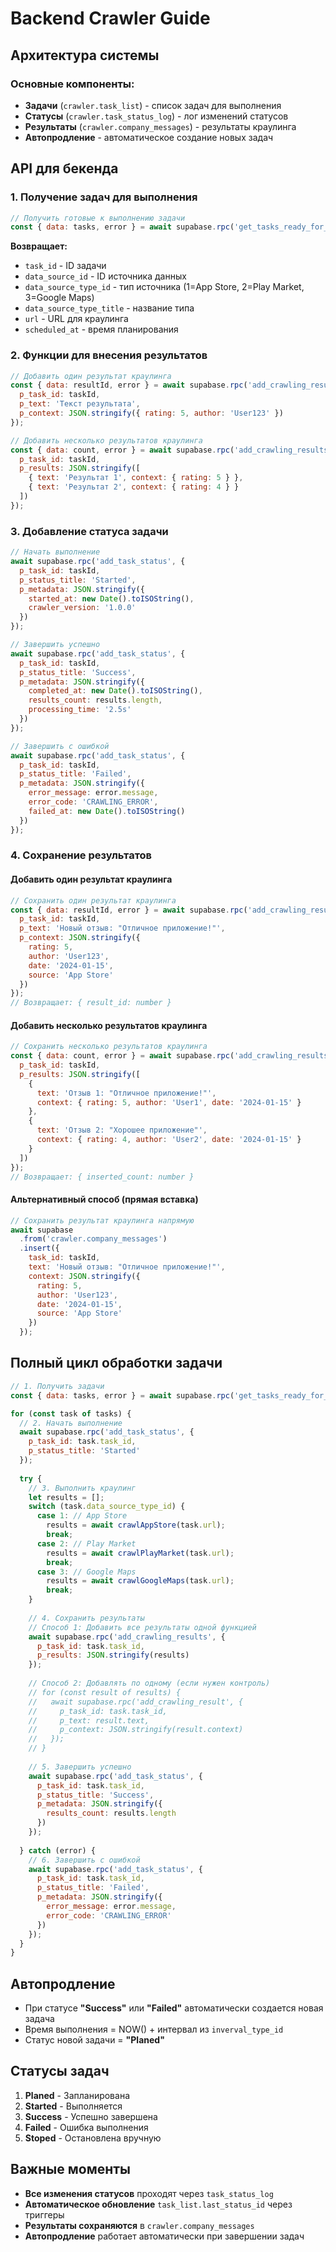 # Backend Crawler Guide

## Архитектура системы

### Основные компоненты:
- **Задачи** (`crawler.task_list`) - список задач для выполнения
- **Статусы** (`crawler.task_status_log`) - лог изменений статусов
- **Результаты** (`crawler.company_messages`) - результаты краулинга
- **Автопродление** - автоматическое создание новых задач

## API для бекенда

### 1. Получение задач для выполнения
```javascript
// Получить готовые к выполнению задачи
const { data: tasks, error } = await supabase.rpc('get_tasks_ready_for_execution');
```

**Возвращает:**
- `task_id` - ID задачи
- `data_source_id` - ID источника данных  
- `data_source_type_id` - тип источника (1=App Store, 2=Play Market, 3=Google Maps)
- `data_source_type_title` - название типа
- `url` - URL для краулинга
- `scheduled_at` - время планирования

### 2. Функции для внесения результатов
```javascript
// Добавить один результат краулинга
const { data: resultId, error } = await supabase.rpc('add_crawling_result', {
  p_task_id: taskId,
  p_text: 'Текст результата',
  p_context: JSON.stringify({ rating: 5, author: 'User123' })
});

// Добавить несколько результатов краулинга
const { data: count, error } = await supabase.rpc('add_crawling_results', {
  p_task_id: taskId,
  p_results: JSON.stringify([
    { text: 'Результат 1', context: { rating: 5 } },
    { text: 'Результат 2', context: { rating: 4 } }
  ])
});
```

### 3. Добавление статуса задачи
```javascript
// Начать выполнение
await supabase.rpc('add_task_status', {
  p_task_id: taskId,
  p_status_title: 'Started',
  p_metadata: JSON.stringify({
    started_at: new Date().toISOString(),
    crawler_version: '1.0.0'
  })
});

// Завершить успешно
await supabase.rpc('add_task_status', {
  p_task_id: taskId,
  p_status_title: 'Success',
  p_metadata: JSON.stringify({
    completed_at: new Date().toISOString(),
    results_count: results.length,
    processing_time: '2.5s'
  })
});

// Завершить с ошибкой
await supabase.rpc('add_task_status', {
  p_task_id: taskId,
  p_status_title: 'Failed',
  p_metadata: JSON.stringify({
    error_message: error.message,
    error_code: 'CRAWLING_ERROR',
    failed_at: new Date().toISOString()
  })
});
```

### 4. Сохранение результатов

#### Добавить один результат краулинга
```javascript
// Сохранить один результат краулинга
const { data: resultId, error } = await supabase.rpc('add_crawling_result', {
  p_task_id: taskId,
  p_text: 'Новый отзыв: "Отличное приложение!"',
  p_context: JSON.stringify({
    rating: 5,
    author: 'User123',
    date: '2024-01-15',
    source: 'App Store'
  })
});
// Возвращает: { result_id: number }
```

#### Добавить несколько результатов краулинга
```javascript
// Сохранить несколько результатов краулинга
const { data: count, error } = await supabase.rpc('add_crawling_results', {
  p_task_id: taskId,
  p_results: JSON.stringify([
    {
      text: 'Отзыв 1: "Отличное приложение!"',
      context: { rating: 5, author: 'User1', date: '2024-01-15' }
    },
    {
      text: 'Отзыв 2: "Хорошее приложение"',
      context: { rating: 4, author: 'User2', date: '2024-01-15' }
    }
  ])
});
// Возвращает: { inserted_count: number }
```

#### Альтернативный способ (прямая вставка)
```javascript
// Сохранить результат краулинга напрямую
await supabase
  .from('crawler.company_messages')
  .insert({
    task_id: taskId,
    text: 'Новый отзыв: "Отличное приложение!"',
    context: JSON.stringify({
      rating: 5,
      author: 'User123',
      date: '2024-01-15',
      source: 'App Store'
    })
  });
```

## Полный цикл обработки задачи

```javascript
// 1. Получить задачи
const { data: tasks, error } = await supabase.rpc('get_tasks_ready_for_execution');

for (const task of tasks) {
  // 2. Начать выполнение
  await supabase.rpc('add_task_status', {
    p_task_id: task.task_id,
    p_status_title: 'Started'
  });
  
  try {
    // 3. Выполнить краулинг
    let results = [];
    switch (task.data_source_type_id) {
      case 1: // App Store
        results = await crawlAppStore(task.url);
        break;
      case 2: // Play Market  
        results = await crawlPlayMarket(task.url);
        break;
      case 3: // Google Maps
        results = await crawlGoogleMaps(task.url);
        break;
    }
    
    // 4. Сохранить результаты
    // Способ 1: Добавить все результаты одной функцией
    await supabase.rpc('add_crawling_results', {
      p_task_id: task.task_id,
      p_results: JSON.stringify(results)
    });
    
    // Способ 2: Добавлять по одному (если нужен контроль)
    // for (const result of results) {
    //   await supabase.rpc('add_crawling_result', {
    //     p_task_id: task.task_id,
    //     p_text: result.text,
    //     p_context: JSON.stringify(result.context)
    //   });
    // }
    
    // 5. Завершить успешно
    await supabase.rpc('add_task_status', {
      p_task_id: task.task_id,
      p_status_title: 'Success',
      p_metadata: JSON.stringify({
        results_count: results.length
      })
    });
    
  } catch (error) {
    // 6. Завершить с ошибкой
    await supabase.rpc('add_task_status', {
      p_task_id: task.task_id,
      p_status_title: 'Failed',
      p_metadata: JSON.stringify({
        error_message: error.message,
        error_code: 'CRAWLING_ERROR'
      })
    });
  }
}
```

## Автопродление

- При статусе **"Success"** или **"Failed"** автоматически создается новая задача
- Время выполнения = NOW() + интервал из `inverval_type_id`
- Статус новой задачи = **"Planed"**

## Статусы задач

1. **Planed** - Запланирована
2. **Started** - Выполняется  
3. **Success** - Успешно завершена
4. **Failed** - Ошибка выполнения
5. **Stoped** - Остановлена вручную

## Важные моменты

- **Все изменения статусов** проходят через `task_status_log`
- **Автоматическое обновление** `task_list.last_status_id` через триггеры
- **Результаты сохраняются** в `crawler.company_messages`
- **Автопродление** работает автоматически при завершении задач
